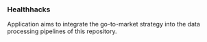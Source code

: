 ### Healthhacks
Application aims to integrate the go-to-market strategy into the data processing pipelines of this repository.
